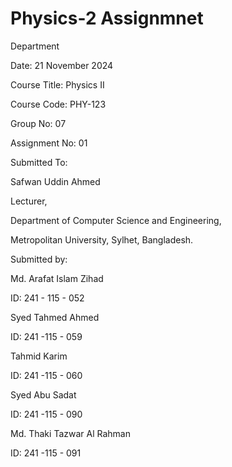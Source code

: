 # Physics-2 Assignmnet 
Department

Date: 21 November 2024

Course Title: Physics II

Course Code: PHY-123

Group No: 07 

Assignment No: 01

Submitted To:

Safwan Uddin Ahmed

Lecturer,

Department of Computer Science and Engineering,

Metropolitan University, Sylhet, Bangladesh.

Submitted by:

Md. Arafat Islam Zihad

ID: 241 - 115 - 052

Syed Tahmed Ahmed

ID: 241 -115 - 059

Tahmid Karim

ID: 241 -115 - 060

Syed Abu Sadat

ID: 241 -115 - 090

Md. Thaki Tazwar Al Rahman

ID: 241 -115 - 091

